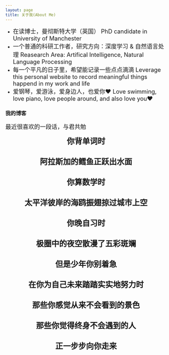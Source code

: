 ```yaml
---
layout: page
title: 关于我(About Me) 
---
```


* <font size="4">在读博士，曼彻斯特大学（英国） PhD candidate in University of Manchester</font>            
* <font size="4">一个普通的科研工作者，研究方向：深度学习 & 自然语言处理  Reasearch Area: Artifical Intelligence, Natural Language Processing</font>              
* <font size="4">每一个平凡的日子里，希望能记录一些点点滴滴  Leverage this personal website to record meaningful things happend in my work and life</font>            
* <font size="4">爱钢琴，爱游泳，爱身边人，也爱你❤️  Love swimming, love piano, love people around, and also love you❤️</font>            

<p>



<html>


<h3> 我的博客 </h3>  
<font size="4">
最近很喜欢的一段话，与君共勉
  </font> 
<body background="https://github.com/jiaruncao/jiaruncao.github.io/blob/master/images/background.jpeg">
<p style="text-align:center;">          
<font size="5">               
<strong>你背单词时</strong><br />                    
<br />
<strong>阿拉斯加的鳕鱼正跃出水面</strong><br />                   
<br />
<strong>你算数学时</strong><br />     
<br />
<strong>太平洋彼岸的海鸥振翅掠过城市上空</strong><br />      
<br />
<strong>你晚自习时</strong><br />  
<br />
<strong>极圈中的夜空散漫了五彩斑斓</strong><br />      
<br />
<strong>但是少年你别着急</strong><br />      
<br />
<strong>在你为自己未来踏踏实实地努力时</strong><br />    
<br />
<strong>那些你感觉从来不会看到的景色</strong><br />     
<br />
<strong>那些你觉得终身不会遇到的人</strong><br />       
<br />
<strong>正一步步向你走来</strong><br />       
<br /> 
 </font> 
</p> 
</body>

</html>

